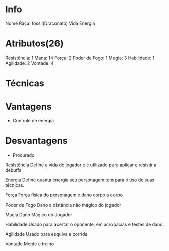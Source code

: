 # Info
Nome
Raça: fossil(Draconato)
Vida
Energia

# Atributos(26)
Resistência: 1
Mana: 14
Força: 2
Poder de Fogo: 1
Magia: 3
Habilidade: 1
Agilidade: 2
Vontade: 4

# Técnicas

# Vantagens
- Controle de energia

# Desvantagens
- Procurado

Resistência
Define a vida do jogador e é utilizado para aplicar e resistir a debuffs
 
Energia 
Define quanta energia seu personagem tem para o uso de suas técnicas.

Força
Força física do personagem e dano corpo a corpo

Poder de Fogo
Dano à distância não mágico do jogador

Magia
Dano Mágico do Jogador

Habilidade
Usado para acertar o oponente, em acrobacias e testes de dano.

Agilidade
Usado para esquiva e corrida. 

Vontade
Mente e treino
